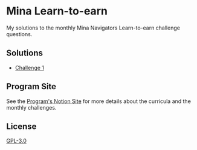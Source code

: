 # Mina Learn-to-earn

My solutions to the monthly Mina Navigators Learn-to-earn challenge questions.

## Solutions

- [Challenge 1](./challenge_1/)

## Program Site

See the [Program's Notion Site](https://minafoundation.notion.site/ARCHIVE-Learn-to-earn-curriculum-20e17b89f5964973b7bd1b03ba424ba6) for more details about the curricula and the monthly challenges.

## License

[GPL-3.0](./LICENSE)

